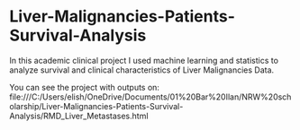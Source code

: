 # Liver-Malignancies-Patients-Survival-Analysis
In this academic clinical project I used machine learning and statistics to analyze survival and clinical characteristics of Liver Malignancies Data.

You can see the project with outputs on: file:///C:/Users/elish/OneDrive/Documents/01%20Bar%20Ilan/NRW%20scholarship/Liver-Malignancies-Patients-Survival-Analysis/RMD_Liver_Metastases.html
